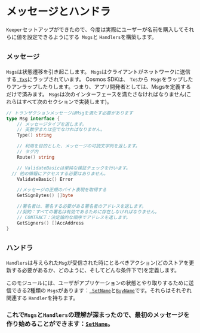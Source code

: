 # メッセージとハンドラ

`Keeper`セットアップができたので、今度は実際にユーザーが名前を購入してそれらに値を設定できるようにする` Msgs`と `Handlers`を構築します。

## `メッセージ`

`Msgs`は状態遷移を引き起こします。 `Msgs`はクライアントがネットワークに送信する[` Txs`](https://github.com/cosmos/cosmos-sdk/blob/develop/types/tx_msg.go#L34-L38)にラップされています。 Cosmos SDKは、 `Txs`から` Msgs`をラップしたりアンラップしたりします。つまり、アプリ開発者としては、Msgsを定義するだけで済みます。 `Msgs`は次のインターフェースを満たさなければなりません(これらはすべて次のセクションで実装します)。

```go
// トランザクションメッセージはMsgを満たす必要があります
type Msg interface {
	// メッセージタイプを返します。
	// 英数字または空でなければなりません。
	Type() string

	// 利用を目的とした、メッセージの可読文字列を返します。
	// タグ内
	Route() string

	// ValidateBasicは単純な検証チェックを行います。
  // 他の情報にアクセスする必要はありません。
	ValidateBasic() Error

	//メッセージの正規のバイト表現を取得する
	GetSignBytes() []byte

	//署名者は、署名する必要がある署名者のアドレスを返します。
	//契約：すべての署名は有効であるために存在しなければなりません。
	// CONTRACT：決定論的な順序でアドレスを返します。
	GetSigners() []AccAddress
}
```

## `ハンドラ`

`Handlers`は与えられた`Msg`が受信された時にとるべきアクション(どのストアを更新する必要があるか、どのように、そしてどんな条件下で)を定義します。

このモジュールには、ユーザがアプリケーションの状態とやり取りするために送信できる2種類の `Msgs`があります：[` SetName`](set-name.md)と[`BuyName`](./buy-name.md)です。それらはそれぞれ関連する `Handler`を持ちます。

### これで`Msgs`と`Handlers`の理解が深まったので、最初のメッセージを作り始めることができます：[`SetName`](set-name.md)。
